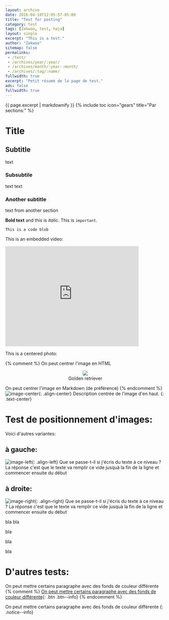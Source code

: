 ```yaml
---
layout: archive
date: 2016-04-10T12:05:57-05:00
title: "Test for posting"
category: test
tags: [Zakwoo, test, haja]
layout: single
excerpt: "This is a test."
author: "Zakwoo"
sitemap: false
permalinks:
 - /test/
 - /archives/year/:year/
 - /archives/month/:year-:month/
 - /archives/:tag/:name/
fullwidth: true
excerpt: "Petit résumé de la page de test."
ads: false
fullwidth: true
---
```


{{ page.excerpt | markdownify }}
{% include toc icon="gears" title="Par sections:" %}


# Title

## Subtitle
text

### Subsubtile
text text

### Another subtitle
text from another section

**Bold text** and this is *italic*. This is `important`.

```
This is a code blob
```

This is an embedded video:

<iframe width="420" height="315" src="http://www.youtube.com/embed/dQw4w9WgXcQ" frameborder="0" allowfullscreen> </iframe>

This is a centered photo:

{% comment %} 
On peut centrer l'image en HTML
<center><img src="http://www.votipets.com/images/chien.jpg"></center>
<center>Golden retriever</center>

On peut centrer l'image en Markdown (de préférence)
{% endcomment %}
![image-center](http://www.votipets.com/images/chien.jpg "labradocteur"){: .align-center}
Description centrée de l'image d'en haut. 
{: .text-center}

# Test de positionnement d'images:
Voici d'autres variantes:

## à gauche:
![image-left](http://www.votipets.com/images/chien.jpg "labradocteur"){: .align-left}
Que se passe-t-il si j'écris du texte à ce niveau ?
La réponse c'est que le texte va remplir ce vide jusquà la fin de la ligne et commencer ensuite du début


## à droite:
![image-right](http://www.votipets.com/images/chien.jpg "labradocteur"){: .align-right}
Que se passe-t-il si j'écris du texte à ce niveau ?
La réponse c'est que le texte va remplir ce vide jusquà la fin de la ligne et commencer ensuite du début

bla bla

bla 

bla

bla


# D'autres tests:

<a class=".btn--info">On peut mettre certains paragraphe avec des fonds de couleur différente </a>
{% comment %}
[On peut mettre certains paragraphe avec des fonds de couleur différente](#Lien){: .btn .btn--info}
{% endcomment %}

On peut mettre certains paragraphe avec des fonds de couleur différente
{: .notice--info} 
